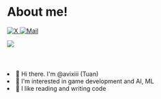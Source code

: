 # About me!

<p>
  <a title="@avixiii" href="https://twitter.com/intent/follow?screen_name=avixiii_">
     <img alt="X" src="https://img.shields.io/badge/Avixiii_-14171A?style=flat-square&logo=x&logoColor=white"/>
  </a>
  <a title="@avixiii@gmail.com" href="mailto: avixiii@gmail.com" target="_blank">
    <img alt="Mail" src="https://img.shields.io/badge/-Gmail-F14236?style=flat-square&logo=gmail&logoColor=white" />
  </a>
</p>

<p>
  <a title="@avixiii" href="https://www.youtube.com/@avixiii" target="_blank">
    <img style="margin-bottom: 40px;" src="https://img.shields.io/youtube/channel/subscribers/UCfSwRNq0Rsm3v3zztAfRYiw?style=social"  />
  </a>
</p>

<li>👋 Hi there. I'm @avixiii (Tuan)</li>
<li>👀 I'm interested in game development and AI, ML</li>
<li>🧡 I like reading and writing code</li>
